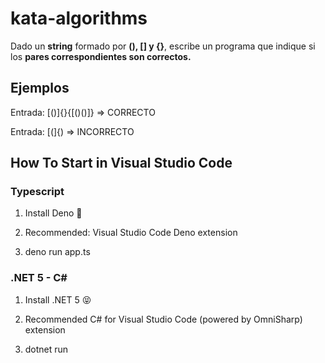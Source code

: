 # kata-algorithms

Dado un <b>string</b> formado por <b>(), [] y {}</b>, escribe un programa que indique si los <b>pares correspondientes son correctos.</b>


## Ejemplos
Entrada: [()]{}{[()()]} => CORRECTO

Entrada: [(]{) => INCORRECTO


## How To Start in Visual Studio Code
### Typescript

1. Install Deno 🦖

1. Recommended: Visual Studio Code Deno extension

1. deno run app.ts


### .NET 5 - C#

1. Install .NET 5 😝

1. Recommended C# for Visual Studio Code (powered by OmniSharp) extension

1. dotnet run

